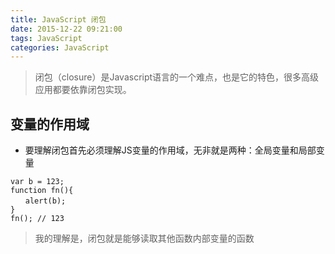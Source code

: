 ```yaml
---
title: JavaScript 闭包
date: 2015-12-22 09:21:00
tags: JavaScript
categories: JavaScript
---
```


> 闭包（closure）是Javascript语言的一个难点，也是它的特色，很多高级应用都要依靠闭包实现。

## 变量的作用域

- 要理解闭包首先必须理解JS变量的作用域，无非就是两种：全局变量和局部变量

```
var b = 123;
function fn(){
　　alert(b);
}
fn(); // 123
```

> 我的理解是，闭包就是能够读取其他函数内部变量的函数
